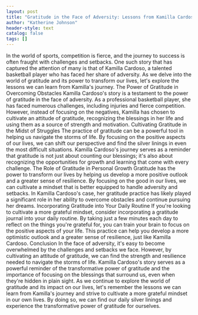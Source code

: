 ```yaml
---
layout: post
title: "Gratitude in the Face of Adversity: Lessons from Kamilla Cardoso"
author: "Katherine Johnson"
header-style: text
catalog: false
tags: []
---
```


In the world of sports, competition is fierce, and the journey to success is often fraught with challenges and setbacks. One such story that has captured the attention of many is that of Kamilla Cardoso, a talented basketball player who has faced her share of adversity. As we delve into the world of gratitude and its power to transform our lives, let's explore the lessons we can learn from Kamilla's journey. The Power of Gratitude in Overcoming Obstacles Kamilla Cardoso's story is a testament to the power of gratitude in the face of adversity. As a professional basketball player, she has faced numerous challenges, including injuries and fierce competition. However, instead of focusing on the negatives, Kamilla has chosen to cultivate an attitude of gratitude, recognizing the blessings in her life and using them as a source of strength and motivation. Cultivating Gratitude in the Midst of Struggles The practice of gratitude can be a powerful tool in helping us navigate the storms of life. By focusing on the positive aspects of our lives, we can shift our perspective and find the silver linings in even the most difficult situations. Kamilla Cardoso's journey serves as a reminder that gratitude is not just about counting our blessings; it's also about recognizing the opportunities for growth and learning that come with every challenge. The Role of Gratitude in Personal Growth Gratitude has the power to transform our lives by helping us develop a more positive outlook and a greater sense of resilience. By focusing on the good in our lives, we can cultivate a mindset that is better equipped to handle adversity and setbacks. In Kamilla Cardoso's case, her gratitude practice has likely played a significant role in her ability to overcome obstacles and continue pursuing her dreams. Incorporating Gratitude into Your Daily Routine If you're looking to cultivate a more grateful mindset, consider incorporating a gratitude journal into your daily routine. By taking just a few minutes each day to reflect on the things you're grateful for, you can train your brain to focus on the positive aspects of your life. This practice can help you develop a more optimistic outlook and a greater sense of resilience, just like Kamilla Cardoso. Conclusion In the face of adversity, it's easy to become overwhelmed by the challenges and setbacks we face. However, by cultivating an attitude of gratitude, we can find the strength and resilience needed to navigate the storms of life. Kamilla Cardoso's story serves as a powerful reminder of the transformative power of gratitude and the importance of focusing on the blessings that surround us, even when they're hidden in plain sight. As we continue to explore the world of gratitude and its impact on our lives, let's remember the lessons we can learn from Kamilla's journey and strive to cultivate a more grateful mindset in our own lives. By doing so, we can find our daily silver linings and experience the transformative power of gratitude for ourselves.